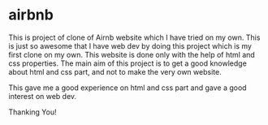 # airbnb
This is project of clone of Airnb website which I have tried on my own.
This is just so awesome that I have web dev by doing this project which is my first clone on my own.
This website is done only with the help of html and css properties.
The main aim of this project is to get a good knowledge about html and css part, and not to make the very own website.


This gave me a good experience on html and css part and gave a good interest on web dev.

Thanking You!
